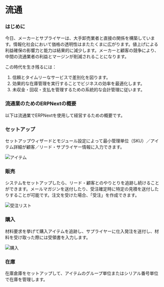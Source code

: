 # 流通

### はじめに

今日、メーカーとサプライヤーは、大手卸売業者と直接の関係を構築しています。情報化社会において価格の透明性はまたたくまに広がります。値上げによる利益確保の影響力と能力は結果的に減少します。メーカーと顧客の競争により、中間の流通業者の利益とマージンが削減されることになります。

この時代を生き残るには：

1. 信頼とタイムリーなサービスで差別化を図ります。
1. 効果的な在庫管理を実行することでビジネスの効率を最適化します。
1. 未収金・回収・支払を管理するための系統的な会計管理に従います。

### 流通業のためのERPNextの概要

以下は流通業でERPNextを使用して経営するための概要です。

### セットアップ

セットアップウィザードとモジュール設定によって最小管理単位（SKU）／アイテム詳細が顧客／リード・サプライヤー情報に入力できます。

![アイテム](/assets/erpnext_com/images/industries/item-distributor.png)

### 販売

システムをセットアップしたら、リード・顧客とのやりとりを追跡し続けることができます。メールマガジンを送付したり、受注確定時に特定の見積を送付したりすることが可能です。注文を受けた場合、「受注」を作成できます。

![受注リスト](/assets/erpnext_com/images/industries/sales-order-list-distributor.png)

### 購入

材料要求を挙げて購入アイテムを追跡し、サプライヤーに仕入発注を送付し、材料を受け取った際には受領書を入力します。

![購入](/assets/erpnext_com/images/industries/supplier-quotation-list-distributor.png)


### 在庫

在庫倉庫をセットアップして、アイテムのグループ単位またはシリアル番号単位で在庫を管理します。
